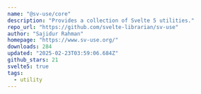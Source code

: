 ```yaml
---
name: "@sv-use/core"
description: "Provides a collection of Svelte 5 utilities."
repo_url: "https://github.com/svelte-librarian/sv-use"
author: "Sajidur Rahman"
homepage: "https://www.sv-use.org/"
downloads: 284
updated: "2025-02-23T03:59:06.684Z"
github_stars: 21
svelte5: true
tags: 
  - utility
---
```

